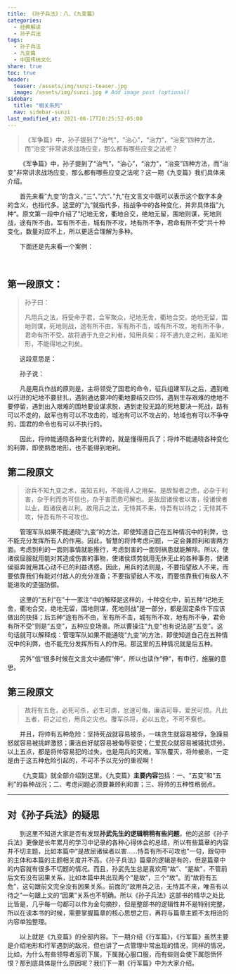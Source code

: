 ```yaml
---
title: 《孙子兵法》：八、《九变篇》
categories:
  - 经典解读
  - 孙子兵法
tags: 
  - 孙子兵法
  - 九变篇
  - 中国传统文化
share: true
toc: true
header:
  teaser: /assets/img/sunzi-teaser.jpg
  image: /assets/img/sunzi.jpg # Add image post (optional)
sidebar:
  title: "相关系列"
  nav: sidebar-sunzi
last_modified_at: 2021-08-17T20:25:52-05:00
---
```


>《军争篇》中，孙子提到了“治气”，“治心”，“治力”，“治变”四种方法，而“治变”非常讲求战场应变，那么都有哪些应变之法呢？

&emsp;&emsp;《军争篇》中，孙子提到了“治气”，“治心”，“治力”，“治变”四种方法，而“治变”非常讲求战场应变，那么都有哪些应变之法呢？这一期《九变篇》我们具体来介绍。

&emsp;&emsp;首先来看”九变“的含义，”三“、”六“、”九“在文言文中既可以表示这个数字本身的含义，也指代多。这里的”九“就指代多，指战争中的各种变化，并非具体指”九种“。原文第一段中介绍了”圮地无舍，衢地合交，绝地无留，围地则谋，死地则战，途有所不由，军有所不击，城有所不攻，地有所不争，君命有所不受“共十种变化，数量对应不上，所以更适合理解为多种。

&emsp;&emsp;下面还是先来看一个案例：

&emsp;&emsp;

## **第一段原文：**

> 孙子曰：
>
> 凡用兵之法，将受命于君，合军聚众，圮地无舍，衢地合交，绝地无留，围地则谋，死地则战，途有所不由，军有所不击，城有所不攻，地有所不争，君命有所不受。故将通于九变之利者，知用兵矣；将不通九变之利，虽知地形，不能得地之利矣。

&emsp;&emsp;这段意思是：

&emsp;&emsp;孙子说：

&emsp;&emsp;凡是用兵作战的原则是，主将领受了国君的命令，征兵组建军队之后，遇到难以行进的圮地不要驻扎，遇到通达要冲的衢地要结交四邻，遇到生存艰难的绝地不要停留，遇到出入艰难的围地要设谋求脱，遇到走投无路的死地要决一死战，路有可以不走的，敌军也有可以不攻击的，城池有可以不攻占的，地域也有可以不争夺的，国君的命令也有可以不执行的。

&emsp;&emsp;因此，将帅能通晓各种变化利弊的，就是懂得用兵了；将帅不能通晓各种变化的利弊，即使熟悉地形，也不能得到地利。

## **第二段原文**

> 治兵不知九变之术，虽知五利，不能得人之用矣。是故智者之虑，必杂于利害，杂于利而务可信也，杂于害而患可解也。是故屈诸侯者以害，役诸侯者以业，趋诸侯者以利。故用兵之法，无恃其不来，恃吾有以待之；无恃其不攻，恃吾有所不可攻也。

&emsp;&emsp;管理军队如果不能通晓“九变”的方法，即使知道自己在五种情况中的利弊，也不能充分发挥所有人的作用。因此，智慧的将帅考虑问题，一定会兼顾利和害两方面。考虑到利的一面则事情就能推行，考虑到害的一面则祸患就能解除。所以，使诸侯屈服就用能对其造成伤害的事物，使诸侯烦劳就用无休无止的各种事务，使诸侯驱奔就用其心动不已的利益诱惑。因此，用兵的法则是，不要指望敌人不来，而要依靠我们有能对付敌人的充分准备；不要指望敌人不攻，而要依靠我们有敌人不能进攻的坚强防御。

&emsp;&emsp;这里的”五利“在”十一家注“中的解释是这样的，十种变化中，前五种“圮地无舍，衢地合交，绝地无留，围地则谋，死地则战”是一部分，都是固定条件下应该做出的抉择；后五种“途有所不由，军有所不击，城有所不攻，地有所不争，君命有所不受”则是“五变”，五种应变场景。所以曹操注“九变”也有说法是“五变”。这句话就可以解释成：管理军队如果不能通晓“九变”的方法，即使知道自己在五种情况中的利弊，也不能充分发挥所有人的作用。那这里的五种情况就是后五种。

&emsp;&emsp;另外”信“很多时候在文言文中通假”伸“，所以也读作”伸“，有申行，施展的意思。

## **第三段原文**

> 故将有五危，必死可杀，必生可虏，忿速可侮，廉洁可辱，爱民可烦。凡此五者，将之过也，用兵之灾也。覆军杀将，必以五危，不可不察也。

&emsp;&emsp;并且，将帅有五种危险：坚持死战就容易被杀，一味贪生就容易被俘，急躁易怒就容易被挑衅激怒；廉洁自好就容易被侮辱驱使；仁爱民众就容易被骚扰烦劳。以上五点，都是将帅容易犯的过失，也是用兵的灾难。军队覆灭，将帅被杀，一定是由于这五种危险引起的，不可不予以充分的重视啊！

&emsp;&emsp;《九变篇》就全部介绍到这里。《九变篇》**主要内容**包括：一、“五变”和“五利”的各种战况；二、考虑问题必须要兼顾利和害；三、将帅的五种性格弱点。

---

## 对《孙子兵法》的疑思

&emsp;&emsp;到这里不知道大家是否有发现**孙武先生的逻辑稍稍有些问题**，他的这部《孙子兵法》更像是长年累月的学习中记录的各种心得体会的总结，所以有些篇章的内容并不切主题，比如本篇中“是故屈诸侯者以害……恃吾有所不可攻也”一句，跟句中的主体和本篇的主题相关度并不高。《孙子兵法》篇章的逻辑是有的，但是篇章中的内容就有很多不切题的情况。而且，孙武先生总是喜欢用“故”、“是故”，不管前后文有没有因果关系，比如本篇中共出现两个“是故”，三个“故”。而“故将有五危”，这句跟前文完全没有因果关系。前面的“故用兵之法，无恃其不来，唯吾有以待之”一句跟上文的“因果”关系也不明确。所以《孙子兵法》这部书的精华之处比比皆是，几乎每一句都可以作为金句摘抄，但是整部书的逻辑性并不是特别完整，所以在读本书的时候，需要掌握篇章的核心思想之后，再将与篇章主题不太相洽的内容单独整理。

&emsp;&emsp;以上就是《九变篇》的全部内容。下一期介绍《行军篇》，《行军篇》虽然主要是介绍地形和行军遇到的敌况，但也讲了一点管理中常出现的情况，同样的情况，比如，为什么有些领导者惩罚下属，下属就心服口服，而有些则会使下属怨愤怀恨？那到底具体是什么原因呢？我们下一期《行军篇》中为大家介绍。

